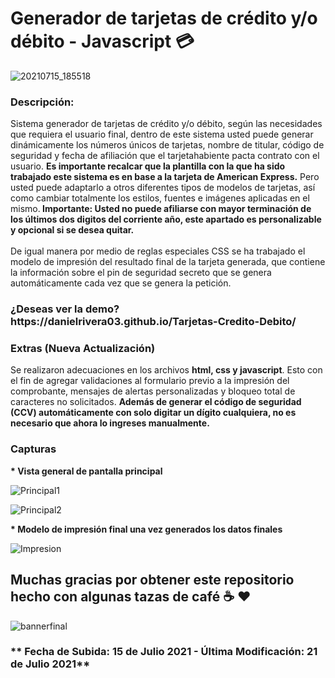 # Generador de tarjetas de crédito y/o débito - Javascript 💳 

![20210715_185518](https://user-images.githubusercontent.com/44457989/125891324-90119777-dc7f-4a18-b2c2-03b82ed94f67.gif)


<h3>Descripción:</h3>
<p>Sistema generador de tarjetas de crédito y/o débito, según las necesidades que requiera el usuario final, dentro de este sistema usted puede generar dinámicamente los números únicos de tarjetas, nombre de titular, código de seguridad y fecha de afiliación que el tarjetahabiente pacta contrato con el usuario. <b>Es importante recalcar que la plantilla con la que ha sido trabajado este sistema es en base a la tarjeta de American Express.</b> Pero usted puede adaptarlo a otros diferentes tipos de modelos de tarjetas, así como cambiar totalmente los estilos, fuentes e imágenes aplicadas en el mismo.<b> Importante: Usted no puede afiliarse con mayor terminación de los últimos dos digitos del corriente año, este apartado es personalizable y opcional si se desea quitar.</b><br><br> De igual manera por medio de reglas especiales CSS se ha trabajado el modelo de impresión del resultado final de la tarjeta generada, que contiene la información sobre el pin de seguridad secreto que se genera automáticamente cada vez que se genera la petición.</p>

<h3>¿Deseas ver la demo? https://danielrivera03.github.io/Tarjetas-Credito-Debito/</h3>

<h3>Extras (Nueva Actualización)</h3>
<p>Se realizaron adecuaciones en los archivos <b>html, css y javascript</b>. Esto con el fin de agregar validaciones al formulario previo a la impresión del comprobante, mensajes de alertas personalizadas y bloqueo total de caracteres no solicitados. <b>Además de generar el código de seguridad (CCV) automáticamente con solo digitar un dígito cualquiera, no es necesario que ahora lo ingreses manualmente.</b></p>


<h3>Capturas</h3>

<p><b>* Vista general de pantalla principal</b></p>

![Principal1](https://user-images.githubusercontent.com/44457989/125892558-d52e506e-c53c-419e-96c8-3d71f6c99900.PNG)


![Principal2](https://user-images.githubusercontent.com/44457989/125892728-dcde2466-9e24-4fcf-8088-4897637ece4a.PNG)



<p><b>* Modelo de impresión final una vez generados los datos finales</b></p>

![Impresion](https://user-images.githubusercontent.com/44457989/125892416-141be8fb-aea2-4ec5-833e-a4e3b1c636d0.PNG)


<h2>Muchas gracias por obtener este repositorio hecho con algunas tazas de café ☕ ❤️</h2>


![bannerfinal](https://user-images.githubusercontent.com/44457989/125893452-929bac86-f67b-4d8a-8c66-77f3c94108d7.jpg)


<h3>** Fecha de Subida: 15 de Julio 2021 - Última Modificación: 21 de Julio 2021**</h3>



